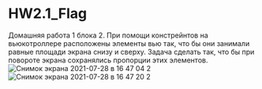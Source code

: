 # HW2.1_Flag

Домашняя работа 1 блока 2.
При помощи констрейнтов на вьюкотроллере расположены элементы вью так, что бы они занимали равные площади экрана снизу и сверху. 
Задача сделать так, что бы при повороте экрана сохранялись пропорции этих элементов.
![Снимок экрана 2021-07-28 в 16 47 04 2](https://user-images.githubusercontent.com/82398252/127333628-430d9d36-14f3-4e6c-8089-3b6301b8fb98.png)
![Снимок экрана 2021-07-28 в 16 47 20 2](https://user-images.githubusercontent.com/82398252/127333447-4ed714c7-1096-4123-b9bb-0ccf36a58559.png)



